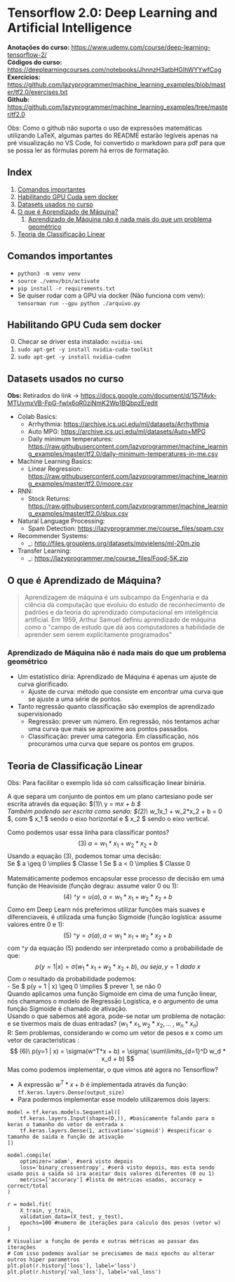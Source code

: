 # Tensorflow 2.0: Deep Learning and Artificial Intelligence
**Anotações do curso:** https://www.udemy.com/course/deep-learning-tensorflow-2/  
**Códigos do curso:** https://deeplearningcourses.com/notebooks/JhnnzH3atbHGlhWYYwfCog    
**Exercícios:** https://github.com/lazyprogrammer/machine_learning_examples/blob/master/tf2.0/exercises.txt    
**Github:** https://github.com/lazyprogrammer/machine_learning_examples/tree/master/tf2.0    

Obs: Como o github não suporta o uso de expressões matemáticas utilizando LaTeX, algumas partes do README estarão legíveis apenas na pré visualização no VS Code, foi convertido o markdown para pdf para que se possa ler as fórmulas porem há erros de formatação.

## Index
1. [ Comandos importantes ](#comandos)
1. [ Habilitando GPU Cuda sem docker ](#cuda)
2. [ Datasets usados no curso ](#datasets)
3. [ O que é Aprendizado de Máquina? ](#o_que_é_ml)
    1. [ Aprendizado de Máquina não é nada mais do que um problema geométrico ](#o_que_é_ml_sub)
4. [ Teoria de Classificação Linear ](#teoria_class_lin)

## Comandos importantes <a name="comandos"></a>
- ```python3 -m venv venv```
- ```source ./venv/bin/activate```
- ```pip install -r requirements.txt```
- Se quiser rodar com a GPU via docker (Não funciona com venv): ```tensorman run --gpu python ./arquivo.py```

## Habilitando GPU Cuda sem docker <a name="cuda"></a>
0. Checar se driver esta instalado: ```nvidia-smi```
1. ```sudo apt-get -y install nvidia-cuda-toolkit```
2. ```sudo apt-get -y install nvidia-cudnn```

## Datasets usados no curso <a name="datasets"></a>
**Obs:** Retirados do link -> https://docs.google.com/document/d/1S7fAvk-MTUymxVB-FpG-fwlx6qR0ziNmK2Wp1BQbpzE/edit
- Colab Basics:
    - Arrhythmia: https://archive.ics.uci.edu/ml/datasets/Arrhythmia
    - Auto MPG: https://archive.ics.uci.edu/ml/datasets/Auto+MPG
    - Daily minimum temperatures: https://raw.githubusercontent.com/lazyprogrammer/machine_learning_examples/master/tf2.0/daily-minimum-temperatures-in-me.csv 
- Machine Learning Basics:
    - Linear Regression: https://raw.githubusercontent.com/lazyprogrammer/machine_learning_examples/master/tf2.0/moore.csv    
- RNN:
    - Stock Returns: https://raw.githubusercontent.com/lazyprogrammer/machine_learning_examples/master/tf2.0/sbux.csv
- Natural Language Processing:
    - Spam Detection: https://lazyprogrammer.me/course_files/spam.csv
- Recommender Systems:
    - _: http://files.grouplens.org/datasets/movielens/ml-20m.zip
- Transfer Learning:
    - _: https://lazyprogrammer.me/course_files/Food-5K.zip

## O que é Aprendizado de Máquina? <a name="o_que_é_ml"></a>
> Aprendizagem de máquina é um subcampo da Engenharia e da ciência da computação que evoluiu do estudo de reconhecimento de padrões e da teoria do aprendizado computacional em inteligência artificial. Em 1959, Arthur Samuel definiu aprendizado de máquina como o "campo de estudo que dá aos computadores a habilidade de aprender sem serem explicitamente programados"  

### Aprendizado de Máquina não é nada mais do que um problema geométrico <a name="o_que_é_ml_sub"></a>
- Um estatístico diria: Aprendizado de Máquina é apenas um ajuste de curva glorificado. 
    - Ajuste de curva: método que consiste em encontrar uma curva que se ajuste a uma série de pontos.
- Tanto regressão quanto classificação são exemplos de aprendizado supervisionado 
    - Regressão: prever um número. Em regressão, nós tentamos achar uma curva que mais se aproxime aos pontos passados.
    - Classificação: prever uma categoria. Em classificação, nós procuramos uma curva que separe os pontos em grupos.

## Teoria de Classificação Linear <a name="teoria_class_lin"></a>
Obs: Para facilitar o exemplo lida só com calssificação linear binária.  

A que separa um conjunto de pontos em um plano cartesiano pode ser escrita através da equação: $(1)\ y = m*x + b $    
Também podendo ser escrita como sendo: $(2)\ w_1*x_1 + w_2*x_2 + b = 0 $, com $ x_1 $ sendo o eixo horizontal e $ x_2 $ sendo o eixo vertical.   

Como podemos usar essa linha para  classificar pontos?
$$(3)\ a =  w_1*x_1 + w_2*x_2 + b $$
Usando a equação (3), podemos tomar uma decisão:</br>
Se $ a \geq 0 \implies $ Classe 1 
Se $ a < 0 \implies $ Classe 0   
</br> Matemáticamente podemos encapsular esse processo de decisão em uma função de Heaviside (função degrau: assume valor 0 ou 1): $$ (4)\ \^{y} = u(a), a =  w_1*x_1 + w_2*x_2 + b $$ Como em Deep Learn nós preferimos utilizar funções mais suaves e diferenciaveis, é utilizada uma função Sigmoide (função logística: assume valores entre 0 e 1): $$(5)\ \^{y} = \sigma(a), a =  w_1*x_1 + w_2*x_2 + b $$ com $\^{y}$ da equação (5) podendo ser interpretado como a probabilidade de que: $$p(y = 1 | x) = \sigma(w_1*x_1 + w_2*x_2 + b), \ ou \ seja, y = 1 \ dado \ x$$ Com o resultado da probabilidade podemos: </br> - Se $ p(y = 1 | x) \geq 0 \implies $ prever 1, se não 0 </br>
Quando aplicamos uma função Sigmoide em cima de uma função linear, nós chamamos o modelo de Regressão Logística, e o argumento de uma função Sigmoide é chamado de ativação.
</br>Usando o que sabemos até agora, pode-se notar um problema de notação: e se tivermos mais de duas entradas? ($w_1*x_1, w_2*x_2, ...\ , w_n*x_n$)</br>R: Sem problemas, considerando w como um vetor de pesos e x como um vetor de caracteristicas : $$ (6)\
p(y=1 | x) = \sigma(w^T*x + b) = \sigma( \sum\limits_{d=1}^D w_d * x_d + b)
$$ Mas como podemos implementar, o que vimos até agora no Tensorflow?
- A expressão $w^T*x + b$ é implementada através da função: ```tf.keras.layers.Dense(output_size)```
- Para podermos implementar esse modelo utilizaremos dois layers:</br> 
```
model = tf.keras.models.Sequential([
    tf.keras.layers.Input(shape=(D,)), #basicamente falando para o keras o tamanho do vetor de entrada x
    tf.keras.layers.Dense(1, activation='sigmoid') #especificar o tamanho de saida e função de ativação
])

model.compile(
    optimizer='adam', #será visto depois
    loss='binary_crossentropy', #será visto depois, mas esta sendo usado pois a saída só ira aceitar dois valores diferentes (0 ou 1)
    metrics=['accuracy'] #lista de métricas usadas, accuracy = correct/total
)

r = model.fit(
    X_train, y_train,
    validation_data=(X_test, y_test),
    epochs=100 #numero de iterações para calculo dos pesos (vetor w)
)

# Visualiar a função de perda e outras métricas ao passar das iterações
# Com isso podemos avaliar se precisamos de mais epochs ou alterar outros hiper parametros
plt.plot(r.history['loss'], label='loss')
plt.plot(r.history['val_loss'], label='val_loss')
```
